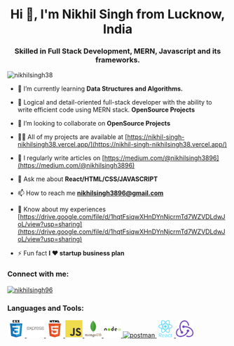 <h1 align="center">Hi 👋, I'm Nikhil Singh from Lucknow, India</h1>
<h3 align="center">Skilled in Full Stack Development, MERN, Javascript and its frameworks.</h3>

<p align="left"> <img src="https://komarev.com/ghpvc/?username=nikhilsingh38&label=Profile%20views&color=0e75b6&style=flat" alt="nikhilsingh38" /> </p>

- 🌱 I’m currently learning **Data Structures and Algorithms.**

- 👯 Logical and detail-oriented full-stack developer with the ability to write efficient code using MERN stack. **OpenSource Projects**

- 🤝 I’m looking to collaborate on **OpenSource Projects**

- 👨‍💻 All of my projects are available at [https://nikhil-singh-nikhilsingh38.vercel.app/](https://nikhil-singh-nikhilsingh38.vercel.app/)

- 📝 I regularly write articles on [https://medium.com/@nikhilsingh3896](https://medium.com/@nikhilsingh3896)

- 💬 Ask me about **React/HTML/CSS/JAVASCRIPT**

- 📫 How to reach me **nikhilsingh3896@gmail.com**

- 📄 Know about my experiences [https://drive.google.com/file/d/1hqtFsiqwXHnDYnNjcrmTd7WZVDLdwJoL/view?usp=sharing](https://drive.google.com/file/d/1hqtFsiqwXHnDYnNjcrmTd7WZVDLdwJoL/view?usp=sharing)

- ⚡ Fun fact **I ❤️ startup business plan**

<h3 align="left">Connect with me:</h3>
<p align="left">
<a href="https://linkedin.com/in/nikhilsingh96" target="blank"><img align="center" src="https://raw.githubusercontent.com/rahuldkjain/github-profile-readme-generator/master/src/images/icons/Social/linked-in-alt.svg" alt="nikhilsingh96" height="30" width="40" /></a>
</p>

<h3 align="left">Languages and Tools:</h3>
<p align="left"> <a href="https://www.w3schools.com/css/" target="_blank" rel="noreferrer"> <img src="https://raw.githubusercontent.com/devicons/devicon/master/icons/css3/css3-original-wordmark.svg" alt="css3" width="40" height="40"/> </a> <a href="https://expressjs.com" target="_blank" rel="noreferrer"> <img src="https://raw.githubusercontent.com/devicons/devicon/master/icons/express/express-original-wordmark.svg" alt="express" width="40" height="40"/> </a> <a href="https://www.w3.org/html/" target="_blank" rel="noreferrer"> <img src="https://raw.githubusercontent.com/devicons/devicon/master/icons/html5/html5-original-wordmark.svg" alt="html5" width="40" height="40"/> </a> <a href="https://developer.mozilla.org/en-US/docs/Web/JavaScript" target="_blank" rel="noreferrer"> <img src="https://raw.githubusercontent.com/devicons/devicon/master/icons/javascript/javascript-original.svg" alt="javascript" width="40" height="40"/> </a> <a href="https://www.mongodb.com/" target="_blank" rel="noreferrer"> <img src="https://raw.githubusercontent.com/devicons/devicon/master/icons/mongodb/mongodb-original-wordmark.svg" alt="mongodb" width="40" height="40"/> </a> <a href="https://nodejs.org" target="_blank" rel="noreferrer"> <img src="https://raw.githubusercontent.com/devicons/devicon/master/icons/nodejs/nodejs-original-wordmark.svg" alt="nodejs" width="40" height="40"/> </a> <a href="https://postman.com" target="_blank" rel="noreferrer"> <img src="https://www.vectorlogo.zone/logos/getpostman/getpostman-icon.svg" alt="postman" width="40" height="40"/> </a> <a href="https://reactjs.org/" target="_blank" rel="noreferrer"> <img src="https://raw.githubusercontent.com/devicons/devicon/master/icons/react/react-original-wordmark.svg" alt="react" width="40" height="40"/> </a> <a href="https://redux.js.org" target="_blank" rel="noreferrer"> <img src="https://raw.githubusercontent.com/devicons/devicon/master/icons/redux/redux-original.svg" alt="redux" width="40" height="40"/> </a> </p>
